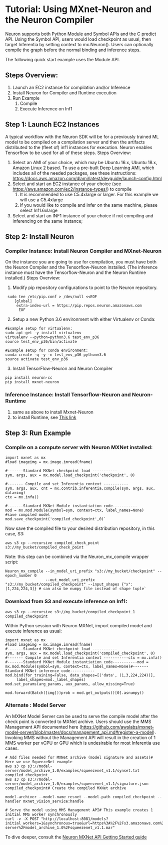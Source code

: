 # Tutorial: Using MXnet-Neuron and the Neuron Compiler

Neuron supports both Python Module and Symbol APIs and the C predict API. Using the Symbol API, users would load checkpoint as usual, then target Inferentia by setting context to mx.Neuron(). Users can optionally compile the graph before the normal binding and inference steps.

The following quick start example uses the Module API.

## Steps Overview:

1. Launch an EC2 instance for compilation and/or Inference
2. Install Neuron for Compiler and Runtime execution
3. Run Example
    1. Compile 
    2. Execute Inference on Inf1

## Step 1: Launch EC2 Instances

A typical workflow with the Neuron SDK will be for a previously trained ML model to be compiled on a compilation server and then the artifacts distributed to the (fleet of) inf1 instances for execution. Neuron enables Tensorflow to be used for all of these steps.
Steps Overview:

1. Select an AMI of your choice, which may be Ubuntu 16.x, Ubuntu 18.x, Amazon Linux 2 based. To use a pre-built Deep Learning AMI, which includes all of the needed packages, see these instructions: https://docs.aws.amazon.com/dlami/latest/devguide/launch-config.html
2. Select and start an EC2 instance of your choice (see https://aws.amazon.com/ec2/instance-types/) to compile
    1. It is recommended to use C5.4xlarge or larger. For this example we will use a C5.4xlarge
    2. If you would like to compile and infer on the same machine, please select Inf1.6xlarge
3. Select and start an INF1 instance of your choice if not compiling and inferencing on the same instance;

## Step 2: Install Neuron

### Compiler Instance: Install Neuron Compiler and MXnet-Neuron

On the instance you are going to use for compilation, you must have both the Neuron Compiler and the Tensorflow-Neuron installed. (The inference instance must have the Tensorflow-Neuron and the Neuron Runtime installed.)
Steps Overview:

1. Modify pip repository configurations to point to the Neuron repository.

```
 sudo tee /etc/pip.conf > /dev/null <<EOF
    [global]
     extra-index-url = https://pip.repos.neuron.amazonaws.com
      EOF
```

2. Setup a new Python 3.6 environment with either Virtualenv or Conda:

```
#Example setup for virtualenv:
sudo apt-get -y install virtualenv
virtualenv --python=python3.6 test_env_p36
source test_env_p36/bin/activate
       
#Example setup for conda environment:
conda create -q -y -n test_env_p36 python=3.6
source activate test_env_p36
```

3. Install TensorFlow-Neuron and Neuron Compiler

```
pip install neuron-cc
pip install mxnet-neuron
```

### Inference Instance: Install Tensorflow-Neuron and Neuron-Runtime

1. same as above to install Mxnet-Neuron
2. to install Runtime, see [This link](https://github.com/aws/aws-neuron-sdk/blob/master/docs/getting-started-neuron-rtd.md)

## Step 3: Run Example

### Compile on a compute server with Neuron MXNet installed:

```
import mxnet as mx
#load imageimg = mx.image.imread(fname)

#-------Standard MXNet checkpoint load -----------
sym, args, aux = mx.model.load_checkpoint('checkpoint', 0)

#------- Compile and set Inferentia context -----------
sym, args, aux, cnt = mx.contrib.inferentia.compile(sym, args, aux, data=img)
ctx = mx.infa()

#-------Standard MXNet Module instantiation code-----------
mod = mx.mod.Module(symbol=sym, context=ctx, label_names=None)
#save compiled model
mod.save_checkpoint('compiled_checkpoint',0)`
```

Now save the compiled file to your desired distribution repository, in this case, S3:

```
aws s3 cp --recursive compiled_check_point s3://my_bucket/compiled_check_point
```

Note: this step can be combined via the Neuron_mx_compile wrapper script:

```
Neuron_mx_compile --in_model_uri_prefix "s3://my_bucket/checkpoint" --epoch_number 0
                  --out_model_uri_prefix "s3://my_bucket/compiled_checkpoint" --input_shapes {"x":[1,224,224,3]} # can also be numpy file instead of shape tuple`
```

### Download from S3 and execute inference on Inf1:

```
aws s3 cp --recursive s3://my_bucket/compiled_checkpoint_1 compiled_checkpoint
```

Within Python session with Neuron MXNet, import compiled model and execute inference as usual:

```
import mxnet as mx
#load imageimg = mx.image.imread(fname)
#-------Standard MXNet checkpoint load -----------
sym, args, aux = mx.model.load_checkpoint('compiled_checkpoint', 0)
#------- Compile and set Inferentia context -----------ctx = mx.infa()
#-------Standard MXNet Module instantiation code-----------mod = mx.mod.Module(symbol=sym, context=ctx, label_names=None)#-------Standard MXNet inference code-----------
mod.bind(for_training=False, data_shapes=[('data', (1,3,224,224))],
     label_shapes=mod._label_shapes)
mod.set_params(arg_params, aux_params, allow_missing=True)

mod.forward(Batch([img]))prob = mod.get_outputs()[0].asnumpy()
```

### Alternate : Model Server

An MXNet Model Server can be used to serve the compile model after the check point is converted to MXNet archive. Users should use the MMS Management API documented here (https://github.com/awslabs/mxnet-model-server/blob/master/docs/management_api.md#register-a-model). Invoking MMS without the Management API will result in the creation of 1 MMS worker per vCPU or GPU which is undesirable for most Inferentia use cases.

```
# Add files needed for MXNet archive (model signature and assets)# Here we use SqueezeNet example
aws s3 cp s3://model-server/model_archive_1.0/examples/squeezenet_v1.1/synset.txt compiled_checkpoint
aws s3 cp s3://model-server/model_archive_1.0/examples/squeezenet_v1.1/signature.json compiled_checkpoint# Create the compiled MXNet archive

model-archiver --model-name resnet --model-path compiled_checkpoint --handler mxnet_vision_service:handle

# Serve the model using MMS Management API# This example creates 1 initial MMS worker synchronously
curl -v -X POST "http://localhost:8081/models?initial_workers=1&synchronous=true&url=https%3A%2F%2Fs3.amazonaws.com%2Fmodel-server%2Fmodel_archive_1.0%2Fsqueezenet_v1.1.mar"
```

To dive deeper, consult the [Neuron MXNet API Getting Started guide]()

